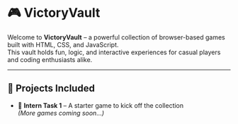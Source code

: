 # 🎮 VictoryVault

Welcome to **VictoryVault** – a powerful collection of browser-based games built with HTML, CSS, and JavaScript.  
This vault holds fun, logic, and interactive experiences for casual players and coding enthusiasts alike.

---

## 🚀 Projects Included

- 🔹 **Intern Task 1** – A starter game to kick off the collection  
*(More games coming soon…)*


